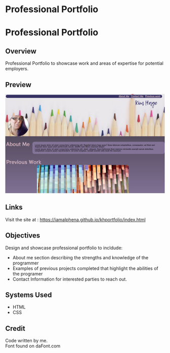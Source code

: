 # Professional Portfolio

# Professional Portfolio

## Overview
Professional Portfolio to showcase work and areas of expertise for potential employers. 

## Preview

![Preview Image](https://github.com/IamAlphena/khportfolio/blob/main/assets/images/part1.PNG?raw=true)

## Links
Visit the site at : https://iamalphena.github.io/khportfolio/index.html

## Objectives
Design and showcase professional portfolio to incldude: 
   
* About me section describing the strengths and knowledge of the programmer  
* Examples of previous projects completed that highlight the abilities of the programer  
* Contact Information for interested parties to reach out. 

## Systems Used
* HTML  
* CSS

## Credit 
Code written by me.   
Font found on daFont.com


















